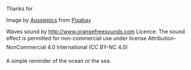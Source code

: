 Thanks for

Image by <a href="https://pixabay.com/users/aussiepics-5161106/?utm_source=link-attribution&amp;utm_medium=referral&amp;utm_campaign=image&amp;utm_content=4591457">Aussiepics</a> from <a href="https://pixabay.com/?utm_source=link-attribution&amp;utm_medium=referral&amp;utm_campaign=image&amp;utm_content=4591457">Pixabay</a>

Waves sound by  http://www.orangefreesounds.com
Licence: The sound effect is permitted for non-commercial use under license Attribution-NonCommercial 4.0 International (CC BY-NC 4.0)

A simple reminder of the ocean or the sea.